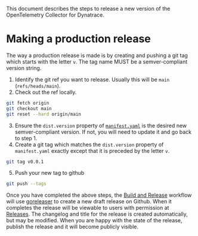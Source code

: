 This document describes the steps to release a new version of the OpenTelemetry Collector for Dynatrace.

# Making a production release

The way a production release is made is by creating and pushing a git tag which starts with the letter `v`.
The tag name MUST be a semver-compliant version string.


1. Identify the git ref you want to release.
   Usually this will be `main` (`refs/heads/main`).
2. Check out the ref locally.

```sh
git fetch origin
git checkout main
git reset --hard origin/main
```

3. Ensure the `dist.version` property of [`manifest.yaml`](./manifest.yaml) is the desired new semver-compliant version.
   If not, you will need to update it and go back to step 1.
4. Create a git tag which matches the `dist.version` property of `manifest.yaml` exactly except that it is preceded by the letter `v`.

```sh
git tag v0.0.1
```

5. Push your new tag to github

```sh
git push --tags
```

Once you have completed the above steps, the [Build and Release](./.github/workflows/release.yaml) workflow will use [goreleaser](https://goreleaser.com) to create a new draft release on Github. When it completes the release will be viewable to users with permission at [Releases](https://github.com/Dynatrace/dynatrace-otel-collector/releases). The changelog and title for the release is created automatically, but may be modified. When you are happy with the state of the release, publish the release and it will become publicly visible.
